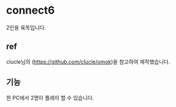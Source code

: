 # connect6 
 2인용 육목입니다.

## ref
 clucle님의 (https://github.com/clucle/omok)을 참고하여 제작했습니다.

## 기능
 한 PC에서 2명이 플레이 할 수 있습니다.

